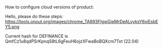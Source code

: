How to configure cloud versions of product: 

Hello, please do these steps: https://tools.onout.org/images/chrome_TA893FIgwGieMrDeALvyksY6xiEsbEY5.png

Current hash for DEFINANCE is QmfCz1u8qdPSrKpnqS8tL6gFeuH6ojzXFwaBoBQXcm7Txt (22.04)
